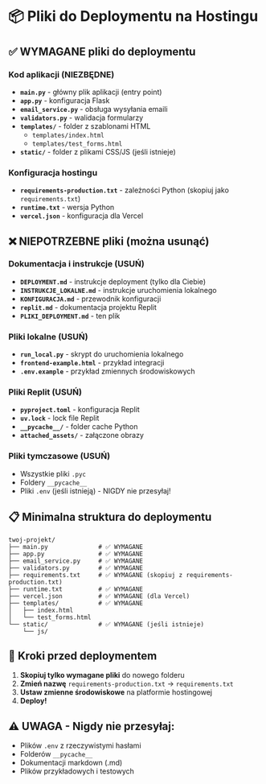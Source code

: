# 📦 Pliki do Deploymentu na Hostingu

## ✅ WYMAGANE pliki do deploymentu

### Kod aplikacji (NIEZBĘDNE)
- **`main.py`** - główny plik aplikacji (entry point)
- **`app.py`** - konfiguracja Flask 
- **`email_service.py`** - obsługa wysyłania emaili
- **`validators.py`** - walidacja formularzy
- **`templates/`** - folder z szablonami HTML
  - `templates/index.html`
  - `templates/test_forms.html`
- **`static/`** - folder z plikami CSS/JS (jeśli istnieje)

### Konfiguracja hostingu
- **`requirements-production.txt`** - zależności Python (skopiuj jako `requirements.txt`)
- **`runtime.txt`** - wersja Python
- **`vercel.json`** - konfiguracja dla Vercel

## ❌ NIEPOTRZEBNE pliki (można usunąć)

### Dokumentacja i instrukcje (USUŃ)
- **`DEPLOYMENT.md`** - instrukcje deployment (tylko dla Ciebie)
- **`INSTRUKCJE_LOKALNE.md`** - instrukcje uruchomienia lokalnego
- **`KONFIGURACJA.md`** - przewodnik konfiguracji
- **`replit.md`** - dokumentacja projektu Replit
- **`PLIKI_DEPLOYMENT.md`** - ten plik

### Pliki lokalne (USUŃ)
- **`run_local.py`** - skrypt do uruchomienia lokalnego
- **`frontend-example.html`** - przykład integracji
- **`.env.example`** - przykład zmiennych środowiskowych

### Pliki Replit (USUŃ)
- **`pyproject.toml`** - konfiguracja Replit
- **`uv.lock`** - lock file Replit
- **`__pycache__/`** - folder cache Python
- **`attached_assets/`** - załączone obrazy

### Pliki tymczasowe (USUŃ)
- Wszystkie pliki `.pyc`
- Foldery `__pycache__`
- Pliki `.env` (jeśli istnieją) - NIGDY nie przesyłaj!

## 📋 Minimalna struktura do deploymentu

```
twoj-projekt/
├── main.py              # ✅ WYMAGANE
├── app.py               # ✅ WYMAGANE  
├── email_service.py     # ✅ WYMAGANE
├── validators.py        # ✅ WYMAGANE
├── requirements.txt     # ✅ WYMAGANE (skopiuj z requirements-production.txt)
├── runtime.txt          # ✅ WYMAGANE
├── vercel.json          # ✅ WYMAGANE (dla Vercel)
├── templates/           # ✅ WYMAGANE
│   ├── index.html
│   └── test_forms.html
└── static/              # ✅ WYMAGANE (jeśli istnieje)
    └── js/
```

## 🚀 Kroki przed deploymentem

1. **Skopiuj tylko wymagane pliki** do nowego folderu
2. **Zmień nazwę** `requirements-production.txt` → `requirements.txt`
3. **Ustaw zmienne środowiskowe** na platformie hostingowej
4. **Deploy!**

## ⚠️ UWAGA - Nigdy nie przesyłaj:
- Plików `.env` z rzeczywistymi hasłami
- Folderów `__pycache__` 
- Dokumentacji markdown (.md)
- Plików przykładowych i testowych